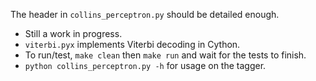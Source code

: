 The header in `collins_perceptron.py` should be detailed enough.

- Still a work in progress.
- `viterbi.pyx` implements Viterbi decoding in Cython.
- To run/test, `make clean` then `make run` and wait for the tests to finish.
- `python collins_perceptron.py -h` for usage on the tagger.
